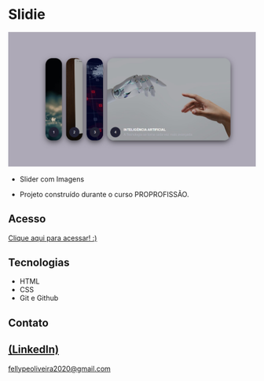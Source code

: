 # Slidie

 ![preview](./.github/preview.png)
 
 - Slider com Imagens

 - Projeto construído durante o curso PROPROFISSÃO.

## Acesso
 [Clique aqui para acessar! :)](https://1fellype.github.io/Slide/)

## Tecnologias

- HTML
- CSS
- Git e Github

## Contato
[(LinkedIn)](https://www.linkedin.com/in/fellype-oliveira-920699230/)
-----
fellypeoliveira2020@gmail.com